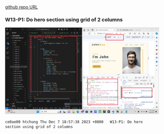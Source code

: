 [github repo URL](https://github.com/der060738/1121-sweb-demo-212417025.git)

### W13-P1: Do hero section using grid of 2 columns
 
![](w13-p1.png)
 
```
ce0ae00 htchung Thu Dec 7 18:57:38 2023 +0800   W13-P1: Do hero section using grid of 2 columns
```
 